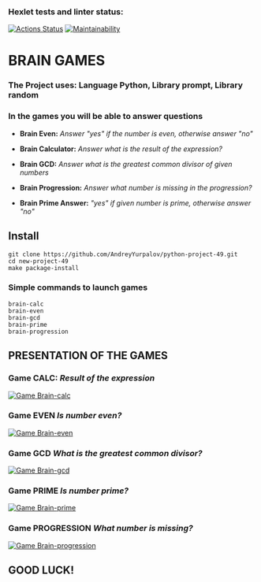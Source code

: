 ### Hexlet tests and linter status:
[![Actions Status](https://github.com/AndreyYurpalov/python-project-49/actions/workflows/hexlet-check.yml/badge.svg)](https://github.com/AndreyYurpalov/python-project-49/actions) 
[![Maintainability](https://api.codeclimate.com/v1/badges/c057c547a5e1ad93f249/maintainability)](https://codeclimate.com/github/AndreyYurpalov/python-project-49/maintainability) 


# **BRAIN GAMES**



### The Project uses: Language Python, Library prompt, Library random

### In the games you will be able to answer questions

+ **Brain Even:** *Answer "yes" if the number is even, otherwise answer "no"*

+ **Brain Calculator:** *Answer what is the result of the expression?*

+ **Brain GCD:** *Answer what is the greatest common divisor of given numbers*

+ **Brain Progression:** *Answer what number is missing in the progression?*

+ **Brain Prime Answer:** *"yes" if given number is prime, otherwise answer "no"*


## Install
```python3
git clone https://github.com/AndreyYurpalov/python-project-49.git
cd new-project-49
make package-install
```

### Simple commands to launch games
```python3
brain-calc
brain-even
brain-gcd
brain-prime
brain-progression
```


## PRESENTATION OF THE GAMES

### Game CALC: ***Result of the expression***
[![Game Brain-calc](https://asciinema.org/a/W6J4iNRsVvJMwN5Dqo7W5ibUW.svg)](https://asciinema.org/a/W6J4iNRsVvJMwN5Dqo7W5ibUW)

### Game EVEN ***Is number even?***
[![Game Brain-even](https://asciinema.org/a/kOPsN4ELelv4Tzzfrn1qOTtlX.svg)](https://asciinema.org/a/kOPsN4ELelv4Tzzfrn1qOTtlX)

### Game GCD ***What is the greatest common divisor?***
[![Game Brain-gcd](https://asciinema.org/a/CT64cncw6JvFLZE3eimJ7p6HF.svg)](https://asciinema.org/a/CT64cncw6JvFLZE3eimJ7p6HF)

### Game PRIME ***Is number prime?***
[![Game Brain-prime](https://asciinema.org/a/DJ2WYSXEgWEeZT2WMKlQFLveX.svg)](https://asciinema.org/a/DJ2WYSXEgWEeZT2WMKlQFLveX)

### Game PROGRESSION ***What number is missing?***
[![Game Brain-progression](https://asciinema.org/a/YVtOEXqDzWLfXEOzDuEQXLbja.svg)](https://asciinema.org/a/YVtOEXqDzWLfXEOzDuEQXLbja)



## GOOD LUCK!
